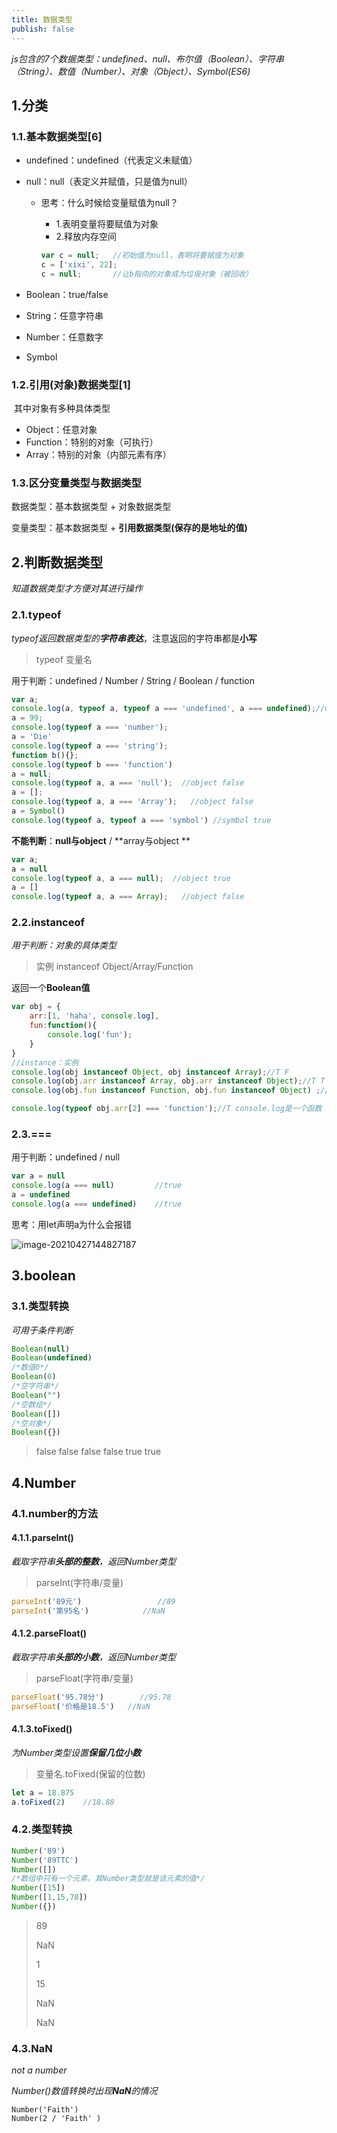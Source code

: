 ```yaml
---
title: 数据类型
publish: false
---
```


*js包含的7个数据类型：undefined、null、布尔值（Boolean）、字符串（String）、数值（Number）、对象（Object）、Symbol(ES6)*

## 1.分类

### 1.1.基本数据类型[6]

* undefined：undefined（代表定义未赋值）

* null：null（表定义并赋值，只是值为null）

  * 思考：什么时候给变量赋值为null？

    * 1.表明变量将要赋值为对象
    * 2.释放内存空间

    ```js
    var c = null;   //初始值为null，表明将要赋值为对象
    c = ['xixi', 22];
    c = null;		//让b指向的对象成为垃圾对象（被回收）
    ```

* Boolean：true/false

* String：任意字符串

* Number：任意数字

* Symbol

### 1.2.引用(对象)数据类型[1]

​	其中对象有多种具体类型

* Object：任意对象
* Function：特别的对象（可执行）
* Array：特别的对象（内部元素有序）

### 1.3.区分变量类型与数据类型

数据类型：基本数据类型 + 对象数据类型

变量类型：基本数据类型 + **引用数据类型(保存的是地址的值)**

## 2.判断数据类型

*知道数据类型才方便对其进行操作*

### 2.1.typeof

*typeof返回数据类型的**字符串表达***，注意返回的字符串都是**小写**

>typeof 变量名

用于判断：undefined / Number / String / Boolean / function

```js
var a;
console.log(a, typeof a, typeof a === 'undefined', a === undefined);//undefined undefined true true 第二个undefined是字符串('undefined')
a = 99;
console.log(typeof a === 'number');
a = 'Die'
console.log(typeof a === 'string');
function b(){};
console.log(typeof b === 'function')
a = null;
console.log(typeof a, a === 'null');  //object false
a = [];
console.log(typeof a, a === 'Array');   //object false
a = Symbol()
console.log(typeof a, typeof a === 'symbol') //symbol true
```

**不能判断**：**null与object** / **array与object **

```js
var a;
a = null
console.log(typeof a, a === null);  //object true
a = []
console.log(typeof a, a === Array);   //object false
```



### 2.2.instanceof

*用于判断：对象的具体类型*

>实例 instanceof Object/Array/Function

返回一个**Boolean值**

```js
var obj = {
    arr:[1, 'haha', console.log],
    fun:function(){
        console.log('fun');
    }
}
//instance：实例
console.log(obj instanceof Object, obj instanceof Array);//T F
console.log(obj.arr instanceof Array, obj.arr instanceof Object);//T T 数组也是对象
console.log(obj.fun instanceof Function, obj.fun instanceof Object) ;//T T 函数也是对象

console.log(typeof obj.arr[2] === 'function');//T console.log是一个函数
```



### 2.3.===

用于判断：undefined / null

```js
var a = null
console.log(a === null)			//true
a = undefined
console.log(a === undefined) 	//true
```

思考：用let声明a为什么会报错

![image-20210427144827187](https://gitee.com/bad_morty/cblog-images/raw/master/img/image-20210427144827187.png)



## 3.boolean

### 3.1.类型转换

*可用于条件判断*

```js
Boolean(null)
Boolean(undefined)
/*数值0*/
Boolean(0)
/*空字符串*/
Boolean("")
/*空数组*/
Boolean([])
/*空对象*/
Boolean({})
```

>false
>false
>false
>false
>true
>true



## 4.Number

### 4.1.number的方法

#### 4.1.1.parseInt()

*截取字符串**头部的整数**，返回Number类型*

>parseInt(字符串/变量)

```js
parseInt('89元')					//89
parseInt('第95名')			//NaN
```

#### 4.1.2.parseFloat()

*截取字符串**头部的小数**，返回Number类型*

>parseFloat(字符串/变量)

```js
parseFloat('95.78分')		//95.78
parseFloat('价格是18.5')	//NaN
```

#### 4.1.3.toFixed()

*为Number类型设置**保留几位小数***

>变量名.toFixed(保留的位数)

```js
let a = 18.875
a.toFixed(2)	//18.88
```


### 4.2.类型转换

```js
Number('89')
Number('89TTC')
Number([])
/*数组中只有一个元素，其Number类型就是该元素的值*/
Number([15])
Number([1,15,78])
Number({})
```

>89
>
>NaN
>
>1
>
>15
>
>NaN
>
>NaN



### 4.3.NaN

*not a number*

*Number()数值转换时出现**NaN**的情况*

```
Number('Faith')
Number(2 / 'Faith' )
```